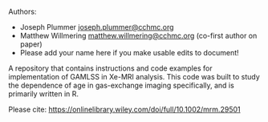Authors:
- Joseph Plummer <joseph.plummer@cchmc.org>
- Matthew Willmering <matthew.willmering@cchmc.org> (co-first author on paper)
- Please add your name here if you make usable edits to document!

A repository that contains instructions and code examples for implementation of GAMLSS in Xe-MRI analysis. This code was built to study the dependence of age in gas-exchange imaging specifically, and is primarily written in R. 

Please cite: https://onlinelibrary.wiley.com/doi/full/10.1002/mrm.29501
